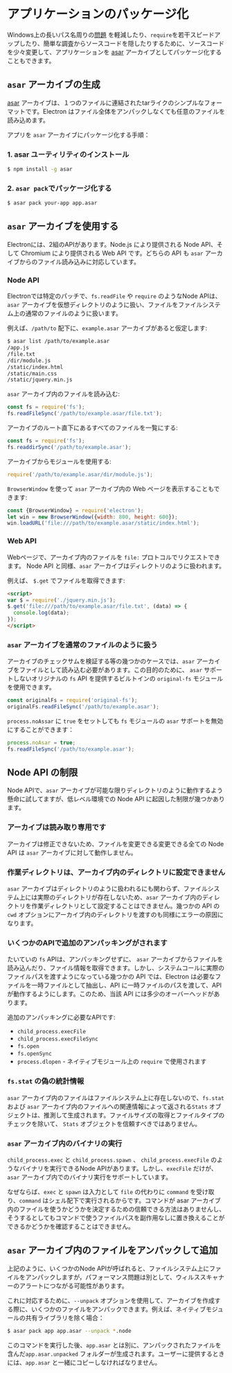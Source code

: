 # アプリケーションのパッケージ化

Windows上の長いパス名周りの[問題](https://github.com/joyent/node/issues/6960) を軽減したり、`require`を若干スピードアップしたり、簡単な調査からソースコードを隠したりするために、ソースコードを少々変更して、アプリケーションを [asar][asar] アーカイブとしてパッケージ化することもできます。

## `asar` アーカイブの生成

[asar][asar] アーカイブは、１つのファイルに連結されたtarライクのシンプルなフォーマットです。Electron はファイル全体をアンパックしなくても任意のファイルを読み込めます。

アプリを `asar` アーカイブにパッケージ化する手順：

### 1. asar ユーティリティのインストール

```bash
$ npm install -g asar
```

### 2. `asar pack`でパッケージ化する

```bash
$ asar pack your-app app.asar
```

## `asar` アーカイブを使用する

Electronには、2組のAPIがあります。Node.js により提供される Node API、そして Chromium により提供される Web API です。どちらの API も `asar` アーカイブからのファイル読み込みに対応しています。

### Node API

Electronでは特定のパッチで、`fs.readFile` や `require` のようなNode APIは、`asar` アーカイブを仮想ディレクトリのように扱い、ファイルをファイルシステム上の通常のファイルのように扱います。

例えば、`/path/to` 配下に、`example.asar` アーカイブがあると仮定します:

```bash
$ asar list /path/to/example.asar
/app.js
/file.txt
/dir/module.js
/static/index.html
/static/main.css
/static/jquery.min.js
```

`asar` アーカイブ内のファイルを読み込む:

```javascript
const fs = require('fs');
fs.readFileSync('/path/to/example.asar/file.txt');
```

アーカイブのルート直下にあるすべてのファイルを一覧にする:

```javascript
const fs = require('fs');
fs.readdirSync('/path/to/example.asar');
```

アーカイブからモジュールを使用する:

```javascript
require('/path/to/example.asar/dir/module.js');
```

`BrowserWindow` を使って `asar` アーカイブ内の Web ページを表示することもできます:

```javascript
const {BrowserWindow} = require('electron');
let win = new BrowserWindow({width: 800, height: 600});
win.loadURL('file:///path/to/example.asar/static/index.html');
```

### Web API

Webページで、アーカイブ内のファイルを `file:` プロトコルでリクエストできます。
Node API と同様、`asar` アーカイブはディレクトリのように扱われます。

例えば、 `$.get` でファイルを取得できます:

```html
<script>
var $ = require('./jquery.min.js');
$.get('file:///path/to/example.asar/file.txt', (data) => {
  console.log(data);
});
</script>
```

### `asar` アーカイブを通常のファイルのように扱う

アーカイブのチェックサムを検証する等の幾つかのケースでは、`asar` アーカイブをファイルとして読み込む必要があります。この目的のために、 `asar` サポートしないオリジナルの `fs` API を提供するビルトインの `original-fs` モジュールを使用できます。

```javascript
const originalFs = require('original-fs');
originalFs.readFileSync('/path/to/example.asar');
```

`process.noAssar` に `true` をセットしても `fs` モジュールの `asar` サポートを無効にすることができます：

```javascript
process.noAsar = true;
fs.readFileSync('/path/to/example.asar');
```

## Node API の制限

Node APIで、`asar` アーカイブが可能な限りディレクトリのように動作するよう懸命に試してますが、低レベル環境での Node API に起因した制限が幾つかあります。

### アーカイブは読み取り専用です

アーカイブは修正できないため、ファイルを変更できる変更できる全ての Node API は `asar` アーカイブに対して動作しません。

### 作業ディレクトリは、アーカイブ内のディレクトリに設定できません

`asar` アーカイブはディレクトリのように扱われるにも関わらず、ファイルシステム上には実際のディレクトリが存在しないため、`asar` アーカイブ内のディレクトリを作業ディレクトリとして設定することはできません。幾つかの API の `cwd` オプションにアーカイブ内のディレクトリを渡すのも同様にエラーの原因になります。

### いくつかのAPIで追加のアンパッキングがされます

たいていの `fs` APIは、アンパッキングせずに、 `asar` アーカイブからファイルを読み込んだり、ファイル情報を取得できます。しかし、システムコールに実際のファイルパスを渡すようになっている幾つかの API では、Electron は必要なファイルを一時ファイルとして抽出し、API に一時ファイルのパスを渡して、API が動作するようにします。このため、当該 API には多少のオーバーヘッドがあります。

追加のアンパッキングに必要なAPIです:

* `child_process.execFile`
* `child_process.execFileSync`
* `fs.open`
* `fs.openSync`
* `process.dlopen` - ネイティブモジュール上の `require` で使用されます

### `fs.stat` の偽の統計情報

`asar` アーカイブ内のファイルはファイルシステム上に存在しないので、`fs.stat` および `asar` アーカイブ内のファイルへの関連情報によって返される`Stats` オブジェクトは、推測して生成されます。ファイルサイズの取得とファイルタイプのチェックを除いて、 `Stats` オブジェクトを信頼すべきではありません。

### `asar` アーカイブ内のバイナリの実行

`child_process.exec` と `child_process.spawn` 、 `child_process.execFile` のようなバイナリを実行できるNode APIがあります。しかし、`execFile` だけが、`asar` アーカイブ内でのバイナリ実行をサポートしています。

なぜならば、`exec` と `spawn` は入力として `file` の代わりに `command` を受け取り、`command` はシェル配下で実行されるからです。コマンドが asar アーカイブ内のファイルを使うかどうかを決定するための信頼できる方法はありませんし、そうするとしてもコマンドで使うファイルパスを副作用なしに置き換えることができるかどうかを確認することはできません。

## `asar` アーカイブ内のファイルをアンパックして追加

上記のように、いくつかのNode APIが呼ばれると、ファイルシステム上にファイルをアンパックしますが，パフォーマンス問題は別として、ウィルススキャナーのアラートにつながる可能性があります。

これに対応するために、`--unpack` オプションを使用して、アーカイブを作成する際に、いくつかのファイルをアンパックできます。例えば、ネイティブモジュールの共有ライブラリを除く場合：

```bash
$ asar pack app app.asar --unpack *.node
```

このコマンドを実行した後、`app.asar` とは別に、アンパックされたファイルを含んだ`app.asar.unpacked` フォルダーが生成されます。ユーザーに提供するときには、`app.asar` と一緒にコピーしなければなりません。

[asar]: https://github.com/electron/asar
